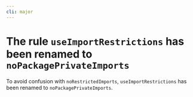 ```yaml
---
cli: major
---
```


# The rule `useImportRestrictions` has been renamed to `noPackagePrivateImports`

To avoid confusion with `noRestrictedImports`, `useImportRestrictions` has been
renamed to `noPackagePrivateImports`.

